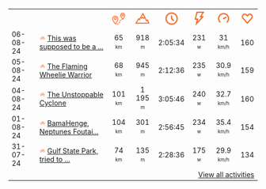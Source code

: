 <table>
    <tr>
        <th></th>
        <th></th>
        <th align="center"><img src="https://raw.githubusercontent.com/robiningelbrecht/strava-activities/master/public/distance.svg" width="30" alt="distance" title="distance"/></th>
        <th align="center"><img src="https://raw.githubusercontent.com/robiningelbrecht/strava-activities/master/public/elevation.svg" width="30" alt="elevation" title="elevation"/></th>
        <th align="center"><img src="https://raw.githubusercontent.com/robiningelbrecht/strava-activities/master/public/time.svg" width="30" alt="time" title="time"/></th>
        <th align="center"><img src="https://raw.githubusercontent.com/robiningelbrecht/strava-activities/master/public/average-watt.svg" width="30" alt="average watts" title="average watts"/></th>
        <th align="center"><img src="https://raw.githubusercontent.com/robiningelbrecht/strava-activities/master/public/average-speed.svg" width="30" alt="average speed" title="average speed"/></th>
        <th align="center"><img src="https://raw.githubusercontent.com/robiningelbrecht/strava-activities/master/public/heart-rate.svg" width="30" alt="average heart rate" title="average heart rate"/></th>
    </tr>
            <tr>
            <td>06-08-24</td>
            <td>
                <img src="https://raw.githubusercontent.com/robiningelbrecht/strava-activities/master/public/activity-ride.svg" width="12" alt="This was supposed to be a flat chill ride 🫢🤷‍♂️" title="This was supposed to be a flat chill ride 🫢🤷‍♂️"/>
<a href="https://www.strava.com/activities/12078275874" title="Kcal: 1928 | Gear: None ">This was supposed to be a ...</a>
            </td>
            <td align="center">65 <sup><sub>km</sub></sup></td>
            <td align="center">918 <sup><sub>m</sub></sup></td>
            <td align="center">2:05:34</td>
            <td align="center">231 <sup><sub>w</sub></sup></td>
            <td align="center">31 <sup><sub>km/h</sub></sup></td>
            <td align="center">160</td>
        </tr>
            <tr>
            <td>05-08-24</td>
            <td>
                <img src="https://raw.githubusercontent.com/robiningelbrecht/strava-activities/master/public/activity-ride.svg" width="12" alt="The Flaming Wheelie Warrior" title="The Flaming Wheelie Warrior"/>
<a href="https://www.strava.com/activities/12068887321" title="Kcal: 2058 | Gear: None ">The Flaming Wheelie Warrior</a>
            </td>
            <td align="center">68 <sup><sub>km</sub></sup></td>
            <td align="center">945 <sup><sub>m</sub></sup></td>
            <td align="center">2:12:36</td>
            <td align="center">235 <sup><sub>w</sub></sup></td>
            <td align="center">30.9 <sup><sub>km/h</sub></sup></td>
            <td align="center">159</td>
        </tr>
            <tr>
            <td>04-08-24</td>
            <td>
                <img src="https://raw.githubusercontent.com/robiningelbrecht/strava-activities/master/public/activity-ride.svg" width="12" alt="The Unstoppable Cyclone" title="The Unstoppable Cyclone"/>
<a href="https://www.strava.com/activities/12060898282" title="Kcal: 2954 | Gear: None ">The Unstoppable Cyclone</a>
            </td>
            <td align="center">101 <sup><sub>km</sub></sup></td>
            <td align="center">1 195 <sup><sub>m</sub></sup></td>
            <td align="center">3:05:46</td>
            <td align="center">240 <sup><sub>w</sub></sup></td>
            <td align="center">32.7 <sup><sub>km/h</sub></sup></td>
            <td align="center">160</td>
        </tr>
            <tr>
            <td>01-08-24</td>
            <td>
                <img src="https://raw.githubusercontent.com/robiningelbrecht/strava-activities/master/public/activity-ride.svg" width="12" alt="BamaHenge, Neptunes Foutain, Dinosaurs in the woods &amp; Lady in the Bay" title="BamaHenge, Neptunes Foutain, Dinosaurs in the woods &amp; Lady in the Bay"/>
<a href="https://www.strava.com/activities/12035733449" title="Kcal: 2731 | Gear: None ">BamaHenge, Neptunes Foutai...</a>
            </td>
            <td align="center">104 <sup><sub>km</sub></sup></td>
            <td align="center">301 <sup><sub>m</sub></sup></td>
            <td align="center">2:56:45</td>
            <td align="center">234 <sup><sub>w</sub></sup></td>
            <td align="center">35.4 <sup><sub>km/h</sub></sup></td>
            <td align="center">154</td>
        </tr>
            <tr>
            <td>31-07-24</td>
            <td>
                <img src="https://raw.githubusercontent.com/robiningelbrecht/strava-activities/master/public/activity-ride.svg" width="12" alt="Gulf State Park, tried to hit all the bike paths.." title="Gulf State Park, tried to hit all the bike paths.."/>
<a href="https://www.strava.com/activities/12027421679" title="Kcal: 1781 | Gear: None ">Gulf State Park, tried to ...</a>
            </td>
            <td align="center">74 <sup><sub>km</sub></sup></td>
            <td align="center">135 <sup><sub>m</sub></sup></td>
            <td align="center">2:28:36</td>
            <td align="center">175 <sup><sub>w</sub></sup></td>
            <td align="center">29.9 <sup><sub>km/h</sub></sup></td>
            <td align="center">134</td>
        </tr>
                <tr>
            <td colspan="8" align="right"><a href="https://github.com/robiningelbrecht/strava-activities#activities">View all activities</a></td>
        </tr>
    </table>

